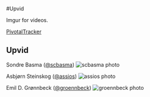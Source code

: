 #Upvid

Imgur for videos.

[PivotalTracker](https://www.pivotaltracker.com/s/projects/1193862)

## Upvid

Sondre Basma ([@scbasma](https://github.com/scbasma))
![scbasma photo](https://avatars3.githubusercontent.com/u/2318764?v=2&u=ac2a6b62fda50cb18cd6e4c6411618f8ee482e09&s=140)

Asbjørn Steinskog ([@assios](https://github.com/assios))
![assios photo](https://avatars3.githubusercontent.com/u/1413265?v=2&s=140)

Emil D. Grønnbeck ([@groennbeck](https://github.com/groennbeck))
![groennbeck photo](https://avatars1.githubusercontent.com/u/947662?v=2&s=460)

